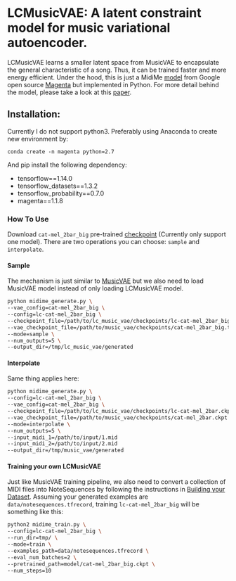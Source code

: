 # LCMusicVAE: A latent constraint model for music variational autoencoder.

LCMusicVAE learns a smaller latent space from MusicVAE to encapsulate the general characteristic of a song. Thus, it can be trained
faster and more energy efficient. Under the hood, this is just a MidiMe [model](https://magenta.tensorflow.org/midi-me) from Google
open source [Magenta](https://github.com/tensorflow/magenta) but implemented in Python. For more detail behind the model, please take
a look at this [paper](https://research.google/pubs/pub48628/).

## Installation:

Currently I do not support python3. Preferably using Anaconda to create new environment by:

```
conda create -n magenta python=2.7
```

And pip install the following dependency:
* tensorflow==1.14.0
* tensorflow_datasets==1.3.2
* tensorflow_probability==0.7.0
* magenta==1.1.8

### How To Use

Download `cat-mel_2bar_big`	pre-trained [checkpoint](https://storage.googleapis.com/magentadata/models/music_vae/checkpoints/cat-mel_2bar_big.tar)
(Currently only support one model). There are two operations you can choose: `sample` and `interpolate`.

#### Sample

The mechanism is just similar to [MusicVAE](https://github.com/tensorflow/magenta/tree/master/magenta/models/music_vae) but we
also need to load MusicVAE model instead of only loading LCMusicVAE model.

```sh
python midime_generate.py \
--vae_config=cat-mel_2bar_big \
--config=lc-cat-mel_2bar_big \
--checkpoint_file=/path/to/lc_music_vae/checkpoints/lc-cat-mel_2bar_big.tar \
--vae_checkpoint_file=/path/to/music_vae/checkpoints/cat-mel_2bar_big.tar \
--mode=sample \
--num_outputs=5 \
--output_dir=/tmp/lc_music_vae/generated
```

#### Interpolate

Same thing applies here:
```sh
python midime_generate.py \
--config=lc-cat-mel_2bar_big \
--vae_config=cat-mel_2bar_big \
--checkpoint_file=/path/to/lc_music_vae/checkpoints/lc-cat-mel_2bar.ckpt \
--vae_checkpoint_file=/path/to/music_vae/checkpoints/cat-mel_2bar.ckpt \
--mode=interpolate \
--num_outputs=5 \
--input_midi_1=/path/to/input/1.mid
--input_midi_2=/path/to/input/2.mid
--output_dir=/tmp/music_vae/generated
```

#### Training your own LCMusicVAE

Just like MusicVAE training pipeline, we also need to convert a collection of MIDI files into NoteSequences by following the instructions
in [Building your Dataset](https://github.com/tensorflow/magenta/blob/master/magenta/scripts/README.md). Assuming your generated 
examples are `data/notesequences.tfrecord`, training `lc-cat-mel_2bar_big` will be something like this:

```sh
python2 midime_train.py \
--config=lc-cat-mel_2bar_big \
--run_dir=tmp/ \
--mode=train \
--examples_path=data/notesequences.tfrecord \
--eval_num_batches=2 \
--pretrained_path=model/cat-mel_2bar_big.ckpt \
--num_steps=10
```

